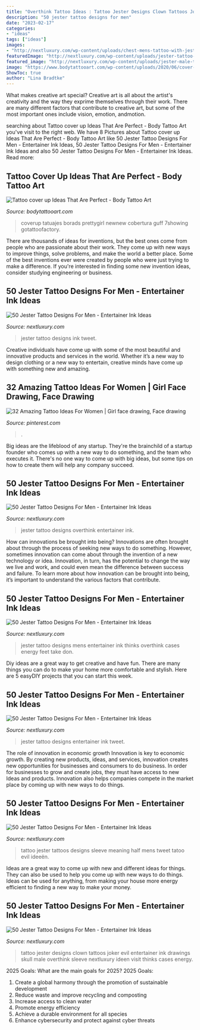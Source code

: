 ```yaml
---
title: "Overthink Tattoo Ideas : Tattoo Jester Designs Clown Tattoos Joker Evil Entertainer Ink Drawings Skull Male Overthink Sleeve Nextluxury Ideen Visit Thinks Cases Energy"
description: "50 jester tattoo designs for men"
date: "2023-02-17"
categories:
- "ideas"
tags: ["ideas"]
images:
- "http://nextluxury.com/wp-content/uploads/chest-mens-tattoo-with-jester-design.jpg"
featuredImage: "http://nextluxury.com/wp-content/uploads/jester-tattoo-ideas-for-males.jpg"
featured_image: "http://nextluxury.com/wp-content/uploads/jester-male-tattoo-designs.jpg"
image: "https://www.bodytattooart.com/wp-content/uploads/2020/06/cover-up-tattoos-93.jpg"
ShowToc: true
author: "Lina Bradtke"
---
```



What makes creative art special?
Creative art is all about the artist's creativity and the way they exprime themselves through their work. There are many different factors that contribute to creative art, but some of the most important ones include vision, emotion, andmotion.

	

		
searching about Tattoo cover up Ideas That Are Perfect - Body Tattoo Art you've visit to the right web. We have 8 Pictures about Tattoo cover up Ideas That Are Perfect - Body Tattoo Art like 50 Jester Tattoo Designs For Men - Entertainer Ink Ideas, 50 Jester Tattoo Designs For Men - Entertainer Ink Ideas and also 50 Jester Tattoo Designs For Men - Entertainer Ink Ideas. Read more:
		
    
## Tattoo Cover Up Ideas That Are Perfect - Body Tattoo Art

<img loading=lazy src="https://www.bodytattooart.com/wp-content/uploads/2020/06/cover-up-tattoos-93.jpg" onerror="this.onerror=null;this.src='https://tse2.mm.bing.net/th?id=OIP.z-XNiu0bAZUK-21jAMo55gHaHa&amp;pid=15.1';" alt="Tattoo cover up Ideas That Are Perfect - Body Tattoo Art">

_Source: bodytattooart.com_

>coverup tatuajes borads prettygirl newnew cobertura guff 7showing gotattoofactory. 

	

There are thousands of ideas for inventions, but the best ones come from people who are passionate about their work. They come up with new ways to improve things, solve problems, and make the world a better place. Some of the best inventions ever were created by people who were just trying to make a difference. If you're interested in finding some new invention ideas, consider studying engineering or business.

    
## 50 Jester Tattoo Designs For Men - Entertainer Ink Ideas

<img loading=lazy src="https://nextluxury.com/wp-content/uploads/sharp-jester-male-tattoo-ideas.jpg" onerror="this.onerror=null;this.src='https://tse2.mm.bing.net/th?id=OIP.2JJrtqTcOlRpey8CnCnXogHaHa&amp;pid=15.1';" alt="50 Jester Tattoo Designs For Men - Entertainer Ink Ideas">

_Source: nextluxury.com_

>jester tattoo designs ink tweet. 

	

Creative individuals have come up with some of the most beautiful and innovative products and services in the world. Whether it’s a new way to design clothing or a new way to entertain, creative minds have come up with something new and amazing.

    
## 32 Amazing Tattoo Ideas For Women | Girl Face Drawing, Face Drawing

<img loading=lazy src="https://i.pinimg.com/736x/0b/dc/7b/0bdc7b393a1903bc6f9057383c8edde1.jpg" onerror="this.onerror=null;this.src='https://tse1.mm.bing.net/th?id=OIP.urDHpkT7XjniegkzNm43bAHaJQ&amp;pid=15.1';" alt="32 Amazing Tattoo Ideas For Women | Girl face drawing, Face drawing">

_Source: pinterest.com_

>. 

	

Big ideas are the lifeblood of any startup. They're the brainchild of a startup founder who comes up with a new way to do something, and the team who executes it. There's no one way to come up with big ideas, but some tips on how to create them will help any company succeed.

    
## 50 Jester Tattoo Designs For Men - Entertainer Ink Ideas

<img loading=lazy src="https://nextluxury.com/wp-content/uploads/jester-tattoo-design-ideas-for-males.jpg" onerror="this.onerror=null;this.src='https://tse2.mm.bing.net/th?id=OIP.ztTDbiDHfc5pws78ibSa1wHaJP&amp;pid=15.1';" alt="50 Jester Tattoo Designs For Men - Entertainer Ink Ideas">

_Source: nextluxury.com_

>jester tattoo designs overthink entertainer ink. 

	

How can innovations be brought into being?
Innovations are often brought about through the process of seeking new ways to do something. However, sometimes innovation can come about through the invention of a new technology or idea. Innovation, in turn, has the potential to change the way we live and work, and could even mean the difference between success and failure. To learn more about how innovation can be brought into being, it’s important to understand the various factors that contribute.

    
## 50 Jester Tattoo Designs For Men - Entertainer Ink Ideas

<img loading=lazy src="http://nextluxury.com/wp-content/uploads/chest-mens-tattoo-with-jester-design.jpg" onerror="this.onerror=null;this.src='https://tse3.mm.bing.net/th?id=OIP.USv25GgibHClMwX_WivY-AHaIW&amp;pid=15.1';" alt="50 Jester Tattoo Designs For Men - Entertainer Ink Ideas">

_Source: nextluxury.com_

>jester tattoo designs mens entertainer ink thinks overthink cases energy feet take don. 

	

Diy ideas are a great way to get creative and have fun. There are many things you can do to make your home more comfortable and stylish. Here are 5 easyDIY projects that you can start this week.

    
## 50 Jester Tattoo Designs For Men - Entertainer Ink Ideas

<img loading=lazy src="http://nextluxury.com/wp-content/uploads/jester-tattoo-ideas-for-males.jpg" onerror="this.onerror=null;this.src='https://tse4.mm.bing.net/th?id=OIP.ILaFEIubZKwtblnmDY0W3QHaII&amp;pid=15.1';" alt="50 Jester Tattoo Designs For Men - Entertainer Ink Ideas">

_Source: nextluxury.com_

>jester tattoo designs entertainer ink tweet. 

	

The role of innovation in economic growth
Innovation is key to economic growth. By creating new products, ideas, and services, innovation creates new opportunities for businesses and consumers to do business. In order for businesses to grow and create jobs, they must have access to new Ideas and products. Innovation also helps companies compete in the market place by coming up with new ways to do things.

    
## 50 Jester Tattoo Designs For Men - Entertainer Ink Ideas

<img loading=lazy src="http://nextluxury.com/wp-content/uploads/unique-mens-half-sleeve-jester-tattoos.jpg" onerror="this.onerror=null;this.src='https://tse3.mm.bing.net/th?id=OIP.CB2CpnwaiKaTbpSRyINlwwHaHa&amp;pid=15.1';" alt="50 Jester Tattoo Designs For Men - Entertainer Ink Ideas">

_Source: nextluxury.com_

>tattoo jester tattoos designs sleeve meaning half mens tweet tatoo evil ideeën. 

	

Ideas are a great way to come up with new and different ideas for things. They can also be used to help you come up with new ways to do things. Ideas can be used for anything, from making your house more energy efficient to finding a new way to make your money.

    
## 50 Jester Tattoo Designs For Men - Entertainer Ink Ideas

<img loading=lazy src="http://nextluxury.com/wp-content/uploads/jester-male-tattoo-designs.jpg" onerror="this.onerror=null;this.src='https://tse3.mm.bing.net/th?id=OIP.KVvDAjNDGmVbmEqgw3h5LAHaJQ&amp;pid=15.1';" alt="50 Jester Tattoo Designs For Men - Entertainer Ink Ideas">

_Source: nextluxury.com_

>tattoo jester designs clown tattoos joker evil entertainer ink drawings skull male overthink sleeve nextluxury ideen visit thinks cases energy. 

	

2025 Goals: What are the main goals for 2025?
2025 Goals: 
1. Create a global harmony through the promotion of sustainable development 
2. Reduce waste and improve recycling and composting 
3. Increase access to clean water 
4. Promote energy efficiency 
5. Achieve a durable environment for all species 
6. Enhance cybersecurity and protect against cyber threats 

